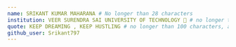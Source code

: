 ```yaml
---
name: SRIKANT KUMAR MAHARANA # No longer than 28 characters
institution: VEER SURENDRA SAI UNIVERSITY OF TECHNOLOGY 🚩 # no longer than 58 characters
quote: KEEP DREAMING , KEEP HUSTLING # no longer than 100 characters, avoid using quotes(") to guarantee the format remains the same.
github_user: Srikant797
---
```

